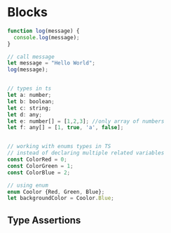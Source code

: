 # Blocks

```js
function log(message) {
  console.log(message);
}

// call message
let message = "Hello World";
log(message);

```


```js

// types in ts
let a: number;
let b: boolean;
let c: string;
let d: any;
let e: number[] = [1,2,3]; //only array of numbers
let f: any[] = [1, true, 'a', false]; 


// working with enums types in TS
// instead of declaring multiple related variables 
const ColorRed = 0;
const ColorGreen = 1;
const ColorBlue = 2;

// using enum
enum Coolor {Red, Green, Blue};
let backgroundColor = Coolor.Blue;

```


## Type Assertions

```js


```

```js


```

```js


```

```js


```

```js


```

```js


```

```js


```
